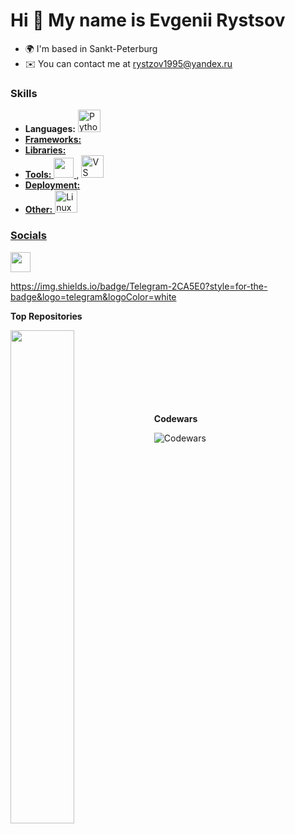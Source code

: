 Hi 👋 My name is Evgenii Rystsov
================================

* 🌍  I'm based in Sankt-Peterburg
* ✉️  You can contact me at [rystzov1995@yandex.ru](mailto:rystzov1995@yandex.ru)

### Skills

- **Languages:** <a href="https://www.python.org/" target="_blank" rel="noreferrer"><img src="https://raw.githubusercontent.com/danielcranney/readme-generator/main/public/icons/skills/python-colored.svg" width="36" height="36" alt="Python" />
- **Frameworks:** 
- **Libraries:** 
- **Tools:** <a href="https://www.github.com" target="_blank" rel="noreferrer"> <picture> <source media="(prefers-color-scheme: dark)" srcset="https://raw.githubusercontent.com/danielcranney/readme-generator/main/public/icons/socials/github-dark.svg" /> <source media="(prefers-color-scheme: light)" srcset="https://raw.githubusercontent.com/danielcranney/readme-generator/main/public/icons/socials/github.svg" /> <img src="https://raw.githubusercontent.com/danielcranney/readme-generator/main/public/icons/socials/github.svg" width="32" height="32" /> </picture> </a>, <a href="https://code.visualstudio.com/" target="_blank" rel="noreferrer"><img src="https://raw.githubusercontent.com/danielcranney/readme-generator/main/public/icons/skills/visualstudiocode.svg" width="36" height="36" alt="VS Code" />
- **Deployment:** 
- **Other:** <a href="https://www.linux.org" target="_blank" rel="noreferrer"><img src="https://raw.githubusercontent.com/danielcranney/readme-generator/main/public/icons/skills/linux-colored.svg" width="36" height="36" alt="Linux" />

### Socials

<p align="left"> <a href="https://www.github.com/BlackJackSpb" target="_blank" rel="noreferrer"> <picture> <source media="(prefers-color-scheme: dark)" srcset="https://raw.githubusercontent.com/danielcranney/readme-generator/main/public/icons/socials/github-dark.svg" /> <source media="(prefers-color-scheme: light)" srcset="https://raw.githubusercontent.com/danielcranney/readme-generator/main/public/icons/socials/github.svg" /> <img src="https://raw.githubusercontent.com/danielcranney/readme-generator/main/public/icons/socials/github.svg" width="32" height="32" /> </picture> </a></p>

https://img.shields.io/badge/Telegram-2CA5E0?style=for-the-badge&logo=telegram&logoColor=white

<b>Top Repositories</b>

<div width="100%" align="center"><a href="https://github.com/BlackJackSpb/python-project-49" align="left"><img align="left" width="45%" src="https://github-readme-stats.vercel.app/api/pin/?username=BlackJackSpb&repo=python-project-49&title_color=0891b2&text_color=ffffff&icon_color=0891b2&bg_color=1c1917&hide_border=true&locale=en" /></a></div><br /><br /><br /><br /><br /><br /><br />

<b>Codewars</b>

![Codewars](https://github.r2v.ch/codewars?user=BlackJackSpb&top_languages=true)
